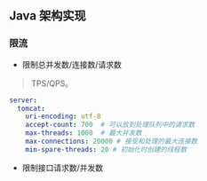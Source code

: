 ## Java 架构实现

### 限流
* 限制总并发数/连接数/请求数 
> TPS/QPS。
```yaml
server:
  tomcat:
    uri-encoding: utf-8
    accept-count: 700  # 可以放到处理队列中的请求数
    max-threads: 1000  # 最大并发数
    max-connections: 20000 # 接受和处理的最大连接数
    min-spare-threads: 20 # 初始化时创建的线程数
```
* 限制接口请求数/并发数
